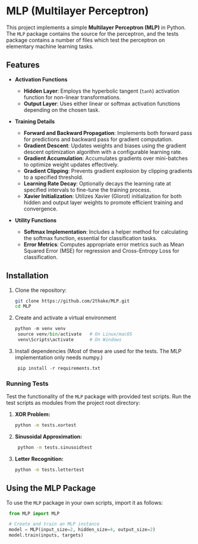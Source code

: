 # MLP (Multilayer Perceptron)

This project implements a simple **Multilayer Perceptron (MLP)** in Python. The `MLP` package contains the source for the perceptron, and the tests package contains a number of files which test the perceptron on elementary machine learning tasks.

## Features
- **Activation Functions**
  - **Hidden Layer**: Employs the hyperbolic tangent (`tanh`) activation function for non-linear transformations.
  - **Output Layer**: Uses either linear or softmax activation functions depending on the chosen task.

- **Training Details**
  - **Forward and Backward Propagation**: Implements both forward pass for predictions and backward pass for gradient computation.
  - **Gradient Descent**: Updates weights and biases using the gradient descent optimization algorithm with a configurable learning rate.
  - **Gradient Accumulation**: Accumulates gradients over mini-batches to optimize weight updates effectively.
  - **Gradient Clipping**: Prevents gradient explosion by clipping gradients to a specified threshold.
  - **Learning Rate Decay**: Optionally decays the learning rate at specified intervals to fine-tune the training process.
  - **Xavier Initialization**: Utilizes Xavier (Glorot) initialization for both hidden and output layer weights to promote efficient training and convergence.

- **Utility Functions**
  - **Softmax Implementation**: Includes a helper method for calculating the softmax function, essential for classification tasks.
  - **Error Metrics**: Computes appropriate error metrics such as Mean Squared Error (MSE) for regression and Cross-Entropy Loss for classification.

## Installation
1. Clone the repository:
   ```bash
   git clone https://github.com/2thake/MLP.git
   cd MLP

2. Create and activate a virtual environment
   ```python
   python -m venv venv
    source venv/bin/activate   # On Linux/macOS
    venv\Scripts\activate      # On Windows

3. Install dependencies (Most of these are used for the tests. The MLP implementation only needs numpy.)
   ```python
    pip install -r requirements.txt

### Running Tests
Test the functionality of the `MLP` package with provided test scripts. Run the test scripts as modules from the project root directory:

1. **XOR Problem:**
   ```bash
   python -m tests.xortest

2. **Sinusoidal Approximation:**
   ```bash
    python -m tests.sinusoidtest

3. **Letter Recognition:**
   ```bash
   python -m tests.lettertest

## Using the MLP Package
To use the `MLP` package in your own scripts, import it as follows:
   ```python
    from MLP import MLP

    # Create and train an MLP instance
    model = MLP(input_size=2, hidden_size=4, output_size=2)
    model.train(inputs, targets)
